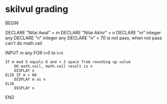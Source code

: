 # skilvul grading

BEGIN

DECLARE "Nilai Awal" = m
DECLARE "Nilai Akhir" = n
DECLARE "m" integer any
DECLARE "n" integer any
DECLARE "n" < 70 is not pass, when not pass can't do math.ceil

INPUT m any
FOR i=0 to i=n

    IF m mod 5 equals 0 and < 3 space from rounding up value
        DO math.ceil, math.ceil result is n
        DISPLAY n
    ELSE IF m < 68 
        DISPLAY m as n
    ELSE
        DISPLAY n

END


    

